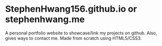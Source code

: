# StephenHwang156.github.io or stephenhwang.me

A personal portfolio website to showcase/link my projects on github. Also, gives ways to contact me.
Made from scratch using HTML5/CSS3.
